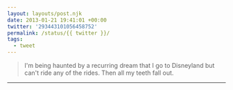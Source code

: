 ```yaml
---
layout: layouts/post.njk
date: 2013-01-21 19:41:01 +00:00
twitter: '293443101056458752'
permalink: /status/{{ twitter }}/
tags: 
  - tweet
---
```


> I'm being haunted by a recurring dream that I go to Disneyland but can't ride any of the rides. Then all my teeth fall out.

---
